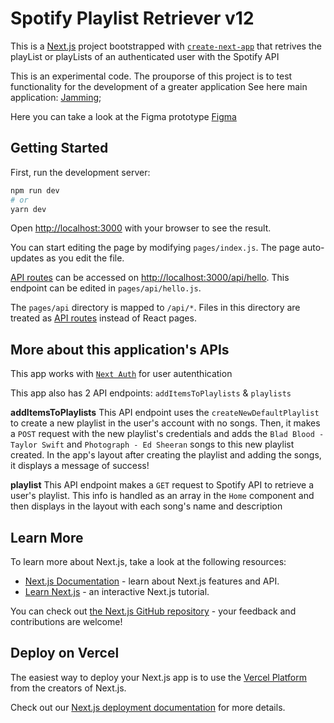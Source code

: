 # Spotify Playlist Retriever v12

This is a [Next.js](https://nextjs.org/) project bootstrapped with [`create-next-app`](https://github.com/vercel/next.js/tree/canary/packages/create-next-app) that retrives the playList or playLists of an authenticated user with the Spotify API

This is an experimental code. The prouporse of this project is to test functionality for the development of a greater application
See here main application: [Jamming](#);

Here you can take a look at the Figma prototype [Figma](https://www.figma.com/file/vC75e7Rda1IiLSC6SmKztR/Spotify-Playlists-Retriever-next_v12?type=design&node-id=0%3A1&mode=design&t=dveafw1P5ssLiuSS-1)

## Getting Started

First, run the development server:

```bash
npm run dev
# or
yarn dev
```

Open [http://localhost:3000](http://localhost:3000) with your browser to see the result.

You can start editing the page by modifying `pages/index.js`. The page auto-updates as you edit the file.

[API routes](https://nextjs.org/docs/api-routes/introduction) can be accessed on [http://localhost:3000/api/hello](http://localhost:3000/api/hello). This endpoint can be edited in `pages/api/hello.js`.

The `pages/api` directory is mapped to `/api/*`. Files in this directory are treated as [API routes](https://nextjs.org/docs/api-routes/introduction) instead of React pages.

## More about this application's APIs

This app works with [`Next Auth`](https://next-auth.js.org/) for user autenthication

This app also has 2 API endpoints: `addItemsToPlaylists` & `playlists`

**addItemsToPlaylists**
This API endpoint uses the `createNewDefaultPlaylist` to create a new playlist in the user's account with no songs. Then, it makes a `POST` request with the new playlist's credentials and adds the `Blad Blood - Taylor Swift` and `Photograph - Ed Sheeran` songs to this new playlist created. 
In the app's layout after creating the playlist and adding the songs, it displays a message of success!

**playlist**
This API endpoint makes a `GET` request to Spotify API to retrieve a user's playlist. This info is handled as an array in the `Home` component and then displays in the layout with each song's name and description

## Learn More

To learn more about Next.js, take a look at the following resources:

- [Next.js Documentation](https://nextjs.org/docs) - learn about Next.js features and API.
- [Learn Next.js](https://nextjs.org/learn) - an interactive Next.js tutorial.

You can check out [the Next.js GitHub repository](https://github.com/vercel/next.js/) - your feedback and contributions are welcome!

## Deploy on Vercel

The easiest way to deploy your Next.js app is to use the [Vercel Platform](https://vercel.com/new?utm_medium=default-template&filter=next.js&utm_source=create-next-app&utm_campaign=create-next-app-readme) from the creators of Next.js.

Check out our [Next.js deployment documentation](https://nextjs.org/docs/deployment) for more details.
